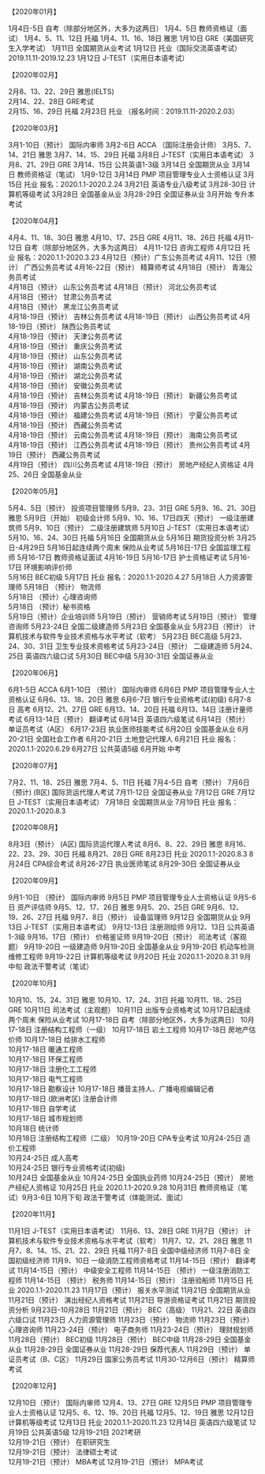 【2020年01月】

1月4日-5日 自考（除部分地区外，大多为这两日） 
1月4、5日 教师资格证（面试）
1月4、5、11、12日 托福 
1月4、11、16、18日 雅思 
1月10日 GRE（美国研究生入学考试） 
1月11日 全国期货从业考试 
1月12日 托业（国际交流英语考试） 2019.11.11-2019.12.23 
1月12日 J-TEST（实用日本语考试） 

【2020年02月】

2月8、13、22、29日 雅思(IELTS)    
2月14、22、28日 GRE考试    
2月15、16、29日 托福
2月23日 托业 （报名时间：2019.11.11-2020.2.03）

【2020年03月】

3月1-10日（预计） 国际内审师 
3月2-6日 ACCA （国际注册会计师）
3月5、7、14、21日 雅思 
3月7、14、15、29日 托福 
3月8日 J-TEST（实用日本语考试） 
3月8、21、29日 GRE 
3月14、15日 公共英语1-3级 
3月14日 全国期货从业 
3月14日 教师资格证（笔试） 1月9-12日 
3月14日 PMP 项目管理专业人士资格认证 
3月15日 托业 报名：2020.1.1-2020.2.24
3月21日 英语专业八级考试 
3月28-30日 计算机等级考试 
3月28日 全国基金从业 
3月28-29日 全国证券从业 
3月开始 专升本考试 

【2020年04月】

4月4、11、18、30日 雅思 
4月10、17、25日 GRE 
4月11、18、26日 托福 
4月11-12日 自考（除部分地区外，大多为这两日） 
4月11-12日 咨询工程师 
4月12日 托业 报名：2020.1.1-2020.3.23
4月12日（预计）广东公务员考试 
4月11、12日（预计） 广西公务员考试 
4月16-22日（预计） 精算师考试 
4月18日（预计） 青海公务员考试  
4月18日（预计） 山东公务员考试 
4月18日（预计） 河北公务员考试  
4月18日（预计） 甘肃公务员考试  
4月18日（预计） 黑龙江公务员考试  
4月18-19日（预计） 吉林公务员考试 
4月18-19日（预计） 山西公务员考试 
4月18-19日（预计） 陕西公务员考试   
4月18-19日（预计） 天津公务员考试     
4月18-19日（预计） 重庆公务员考试     
4月18-19日（预计） 山东公务员考试     
4月18-19日（预计） 湖南公务员考试     
4月18-19日（预计） 湖北公务员考试     
4月18-19日（预计） 安徽公务员考试    
4月18-19日（预计） 吉林公务员考试 
4月18-19日（预计） 新疆公务员考试     
4月18-19日（预计） 内蒙古公务员考试     
4月18-19日（预计） 福建公务员考试 
4月18-19日（预计） 宁夏公务员考试  
4月18-19日（预计） 西藏公务员考试  
4月18-19日（预计） 云南公务员考试 
4月18-19日（预计） 海南公务员考试   
4月18-19日（预计） 江西公务员考试 
4月18-19日（预计） 贵州公务员考试 
4月19日（预计） 西藏公务员考试    
4月19日（预计） 四川公务员考试 
4月18-19日（预计） 房地产经纪人资格证 
4月25、26日 全国基金从业 

【2020年05月】

5月4、5日（预计） 投资项目管理师 
5月9、23、31日 GRE 
5月9、16、21、30日 雅思 
5月9日（开始） 初级会计师 
5月9、10、16、17日四天（预计） 一级注册建筑师 
5月9、10日（预计） 二级注册建筑师 
5月10日 J-TEST（实用日本语考试） 
5月10、16、24、30日 托福 
5月16日 全国期货从业 
5月16日 期货投资分析 3月25日-4月29日 
5月16日起连续两个周末 保险从业考试 
5月16日-17日 全国监理工程师 
5月16-17日 教师资格证面试 4月16-19日 
5月16-17日 护士资格证考试 
5月16-17日 环境影响评价师     
5月16日 BEC初级 
5月17日 托业 报名：2020.1.1-2020.4.27
5月18日 人力资源管理师 
5月18日 （预计） 物流师     
5月18日 （预计）心理咨询师     
5月18日 （预计）秘书资格  
5月19日（预计）企业培训师 
5月19日（预计） 营销师考试 
5月19日（预计） 管理咨询师 
5月23-24日 全国二级建造师 
5月23日 全国基金从业 
5月23日（预计） 计算机技术与软件专业技术资格与水平考试（软考） 
5月23日 BEC高级 
5月23、24、30、31日 卫生专业技术资格考试 
5月23-24日（预计） 二级建造师 
5月24、25日 英语四六级口试 
5月30日 BEC中级 
5月30-31日 全国证券从业 

【2020年06月】

6月1-5日 ACCA 
6月1-10日 （预计） 国际内审师 
6月6日 PMP 项目管理专业人士资格认证 
6月6、13、18、20日 雅思 
6月6-7日 银行专业资格考试(初级) 
6月7-8日 高考 
6月12、21、27日 GRE 
6月13、14、20日 托福 
6月13、14日 注册计量师考试 
6月13-14日（预计） 翻译考试 
6月14日 英语四六级笔试 
6月14日（预计） 单证员考试（A区） 
6月17-23日 执业医师技能考试 
6月20日 全国基金从业 
6月20-21日 全国社会工作者 
6月20-21日 土地登记代理人 
6月21日 托业 报名：2020.1.1-2020.6.29
6月27日 公共英语5级 
6月开始 中考  

【2020年07月】

7月2、11、18、25日 雅思 
7月4、5、11日 托福 
7月4-5日 自考（预计） 
7月6日（预计) (B区) 国际货运代理人考试 
7月11-12日 全国证券从业 
7月12日 GRE 
7月12日 J-TEST（实用日本语考试） 
7月18日 全国期货从业 
7月19日 托业 报名：2020.1.1-2020.8.3

【2020年08月】

8月3日（预计） (A区) 国际货运代理人考试 
8月6、8、22、29日 雅思 
8月16、22、23、29、30日 托福 
8月21、28日 GRE 
8月23日 托业 2020.1.1-2020.8.3 
8月24日 CPA综合考试 
8月26-27日 执业医师笔试 
8月29-30日 全国证券从业 

【2020年09月】

9月1-10日 （预计） 国际内审师 
9月5日 PMP 项目管理专业人士资格认证 
9月5-6日 资产评估师 
9月5、12、17、26日 雅思 
9月5、20、25日 GRE 
9月6、12、19、26、27日 托福 
9月7、8日（预计） 设备监理师 
9月12日 全国期货从业 
9月13日 J-TEST（实用日本语考试） 
9月12-13日 注册测绘师 
9月12、13日 公共英语1-3级 
9月16、17日（预计） 价格鉴证师 
9月19-20日（预计） 司法考试（客观题） 
9月19-20日 一级建造师 
9月19-20日 全国基金从业 
9月19-20日 机动车检测维修工程师 
9月19-22日 计算机等级考试 
9月20日 托业 2020.1.1-2020.8.31 
9月中旬 政法干警考试（笔试） 

【2020年10月】

10月10、15、24、31日 雅思 
10月10、17、24、31日 托福 
10月11、18、25日 GRE 
10月11日 司法考试（主观题） 
10月11日 出版专业资格考试 
10月17日起连续两个周末 保险从业考试 
10月17-18日 自考（除部分地区外，大多为这两日） 
10月17-18日 注册结构工程师（一级） 
10月17-18日 岩土工程师 
10月17-18日 房地产估价师 
10月17-18日 给排水工程师    
10月17-18日 暖通工程师   
10月17-18日 环保工程师    
10月17-18日 注册化工工程师    
10月17-18日 电气工程师   
10月17-18日 勘察设计 
10月17-18日 播音主持人、广播电视编辑记者       
10月17-18日 (欧洲考区) 注册会计师     
10月17-18日 自学考试     
10月17-18日 城市规划师     
10月18日 统计师     
10月18日 注册结构工程师（二级） 
10月19-20日 CPA专业考试 
10月24-25日 造价工程师    
10月24-25日 成人高考     
10月24-25日 银行专业资格考试(初级)     
10月24日 全国基金从业 
10月24-25日 全国执业药师 
10月24-25日（预计） 房地产经纪人资格证 
10月25日 托业 2020.1.1-2020.9.28 
10月31日 教师资格证（笔试）9月3-6日 
10月下旬 政法干警考试（体能测试、面试） 

【2020年11月】

11月1日 J-TEST（实用日本语考试） 
11月6、13、28日 GRE
11月7日（预计） 计算机技术与软件专业技术资格与水平考试（软考） 
11月7、12、21、28日 雅思 
11月7、8、14、15、21、22、29日 托福 
11月7-8日 全国中级经济师 
11月7-8日 全国初级经济师 
11月9、10日 一级消防工程师资格考试 
11月14-15日（预计） 翻译考试 
11月14-15日（预计） 中级安全工程师 
11月14-15日 （预计） 一级注册消防工程师 
11月14-15日 （预计） 税务师 
11月14-15日（预计） 注册验船师 
11月15日 托业 2020.1.1-2020.11.23 
11月17日（预计） 报关水平测试 
11月21日 全国期货从业 
11月21日（预计） 演出经纪人资格考试 
11月21日 导游资格证考试 
11月21日 期货投资分析 9月23日-10月28日 
11月21日（预计） BEC（高级） 
11月21、22日 英语四六级口试 
11月23日 人力资源管理师 
11月23日（预计） 物流师
11月23日（预计） 心理咨询师 
11月23-24日（预计） 电子商务师 
11月23-24日（预计） 理财规划师 
11月28日（预计） BEC初级 
11月28日（预计） BEC中级 
11月28-29日 全国基金从业 
11月28-29日 全国证券从业 
11月28-29日 保荐代表人 
11月29日（预计） 单证员考试（B、C区） 
11月29日 国家公务员考试 
11月30-12月6日（预计） 精算师考试 

【2020年12月】

12月10日（预计） 国际内审师 
12月4、13、27日 GRE 
12月5日 PMP 项目管理专业人士资格认证 
12月5、6、12、19、20日 托福 
12月5、12、19日 雅思 
12月12日 计算机等级考试 
12月13日 托业 2020.1.1-2020.11.23 
12月14日 英语四六级笔试 
12月19日 公共英语5级 
12月19-21日 2021考研     
12月19-21日（预计） 在职研究生     
12月19-21日（预计） 法律硕士考试     
12月19-21日（预计） MBA考试
12月19-21日（预计） MPA考试